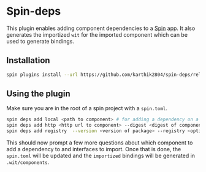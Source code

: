 # Spin-deps

This plugin enables adding component dependencies to a [Spin](https://github.com/fermyon/spin) app. It also generates the importized `wit` for the imported component which can be used to generate bindings.

## Installation

```bash
spin plugins install --url https://github.com/karthik2804/spin-deps/releases/download/canary/deps.json -y
```

## Using the plugin

Make sure you are in the root of a spin project with a `spin.toml`.

```bash
spin deps add local <path to component> # for adding a dependency on a local component
spin deps add http <http url to component> --digest <digest of component> --name  <name of component> # for adding a dependency on component from a HTTP source
spin deps add registry  --version <version of package> --registry <optional registry> <package_name>  # for adding a dependency on a component from the registry
```

This should now prompt a few more questions about which component to add a dependency to and interfaces to import. Once that is done, the `spin.toml` will be updated and the `importized` bindings will be generated in `.wit/components`.
